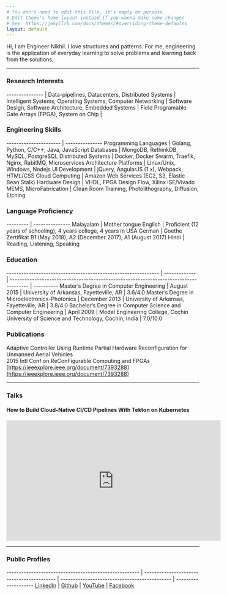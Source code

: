 ```yaml
---
# You don't need to edit this file, it's empty on purpose.
# Edit theme's home layout instead if you wanna make some changes
# See: https://jekyllrb.com/docs/themes/#overriding-theme-defaults
layout: default
---
```


Hi, I am Engineer Nikhil. I love structures and patterns. For me, engineering is the application of everyday learning to solve problems 
and learning back from the solutions.

---

### Research Interests

--------------- |
Data-pipelines, Datacenters, Distributed Systems |
Intelligent Systems, Operating Systems, Computer Networking |
Software Design, Software Architecture, Embedded Systems |
Field Programable Gate Arrays (FPGA), System on Chip |

### Engineering Skills

---------------------- | ---------------
Programming Languages  | Golang, Python, C/C++, Java, JavaScript
Databases              | MongoDB, RethinkDB, MySQL, PostgreSQL
Distributed Systems    | Docker, Docker Swarm, Traefik, Nginx, RabitMQ, Microservices Architecture
Platforms              | Linux/Unix, Windows, Nodejs
UI Development         | jQuery, AngularJS (1.x), Webpack, HTML/CSS
Cloud Computing        | Amazon Web Services (EC2, S3, Elastic Bean Stalk)
Hardware Design        | VHDL, FPGA Design Flow, Xilinx ISE/Vivado
MEMS, MicroFabrication | Clean Room Training, Photolithography, Diffusion, Etching

### Language Proficiency

--------- | ---------------
Malayalam | Mother tongue
English   | Proficient (12 years of schooling), 4 years college, 4 years in USA
German    | Goethe Zertifikat B1 (May 2018), A2 (December 2017), A1 (August 2017)
Hindi     | Reading, Listening, Speaking

### Education

-------------------------------------------------------------- | ------------- | ------------------------------------------------------------------------------------- | ----------
Master’s Degree in Computer Engineering                        | August 2015   | University of Arkansas, Fayetteville, AR                                              | 3.6/4.0
Master’s Degree in Microelectronics-Photonics                  | December 2013 | University of Arkansas, Fayetteville, AR                                              | 3.8/4.0
Bachelor’s Degree in Computer Science and Computer Engineering | April 2009    | Model Engineering College, Cochin University of Science and Technology, Cochin, India | 7.0/10.0

### Publications

Adaptive Controller Using Runtime Partial Hardware Reconfiguration for Unmanned Aerial Vehicles  
2015 Intl Conf on ReConFigurable Computing and FPGAs  
[https://ieeexplore.ieee.org/document/7393288](https://ieeexplore.ieee.org/document/7393288)

---

### Talks

#### How to Build Cloud-Native CI/CD Pipelines With Tekton on Kubernetes

<iframe width="560" height="315" src="https://www.youtube.com/embed/-ji5Z0qJmJs" frameborder="0" allow="accelerometer; autoplay; encrypted-media; gyroscope; picture-in-picture" allowfullscreen></iframe>

---

### Public Profiles

------------------------------------------------------ | ------------------------------------------ | --------------------------------------------- | --------------------
[LinkedIn](https://www.linkedin.com/in/nikhilthomas1/) | [Github](https://github.com/nikhil-thomas) | [YouTube](https://www.youtube.com/user/nikhilthomas11/videos?sort=dd&view=0&shelf_id=0) | [Facebook](https://www.facebook.com/nikhil.thomas.9)
